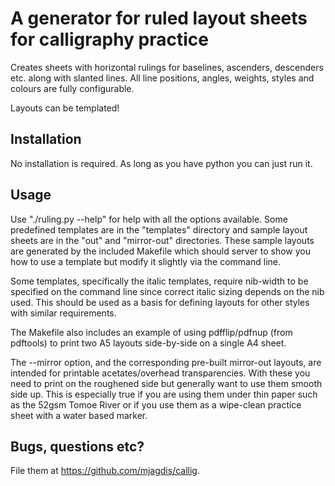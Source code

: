 # A generator for ruled layout sheets for calligraphy practice

Creates sheets with horizontal rulings for baselines, ascenders, descenders etc.
along with slanted lines. All line positions, angles, weights, styles and colours
are fully configurable.

Layouts can be templated!


## Installation

No installation is required. As long as you have python you can just run it.


## Usage

Use "./ruling.py --help" for help with all the options available. Some predefined
templates are in the "templates" directory and sample layout sheets are in the
"out" and "mirror-out" directories. These sample layouts are generated by the
included Makefile which should server to show you how to use a template but
modify it slightly via the command line.

Some templates, specifically the italic templates, require nib-width to be specified
on the command line since correct italic sizing depends on the nib used. This should
be used as a basis for defining layouts for other styles with similar requirements.

The Makefile also includes an example of using pdfflip/pdfnup (from pdftools) to
print two A5 layouts side-by-side on a single A4 sheet.

The --mirror option, and the corresponding pre-built mirror-out layouts, are intended
for printable acetates/overhead transparencies. With these you need to print on the
roughened side but generally want to use them smooth side up. This is especially
true if you are using them under thin paper such as the 52gsm Tomoe River or if
you use them as a wipe-clean practice sheet with a water based marker.


## Bugs, questions etc?

File them at https://github.com/mjagdis/callig.
